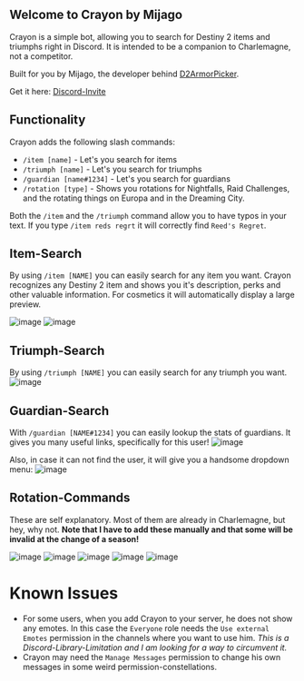 ## Welcome to Crayon by Mijago
Crayon is a simple bot, allowing you to search for Destiny 2 items and triumphs right in Discord.
It is intended to be a companion to Charlemagne, not a competitor. 

Built for you by Mijago, the developer behind [D2ArmorPicker](https://d2armorpicker.com).

Get it here: [Discord-Invite](http://bot.d2armorpicker.com)

## Functionality
Crayon adds the following slash commands:
- `/item [name]` - Let's you search for items
- `/triumph [name]` - Let's you search for triumphs
- `/guardian [name#1234]` - Let's you search for guardians
- `/rotation [type]`  - Shows you rotations for Nightfalls, Raid Challenges, and the rotating things on Europa and in the Dreaming City.

Both the `/item` and the `/triumph` command allow you to have typos in your text. If you type `/item reds regrt` it will correctly find `Reed's Regret`.

## Item-Search
By using `/item [NAME]` you can easily search for any item you want.
Crayon recognizes any Destiny 2 item and shows you it's description, perks and other valuable information.
For cosmetics it will automatically display a large preview.

![image](https://user-images.githubusercontent.com/3903469/149001831-160b2e88-e906-4095-9bf3-5591bf399215.png) ![image](https://user-images.githubusercontent.com/3903469/149001867-688f0464-2655-43cb-addb-925263730945.png)

## Triumph-Search
By using `/triumph [NAME]` you can easily search for any triumph you want.
![image](https://user-images.githubusercontent.com/3903469/149002062-1464abae-27e8-4851-bcc2-ac0d54a36bdc.png)

## Guardian-Search
With `/guardian [NAME#1234]` you can easily lookup the stats of guardians. It gives you many useful links, specifically for this user!
![image](https://user-images.githubusercontent.com/3903469/151126171-ed76b95f-ab91-4dd1-a3a4-1b9e65a1f9e4.png)

Also, in case it can not find the user, it will give you a handsome dropdown menu:
![image](https://user-images.githubusercontent.com/3903469/151126286-ff268a26-3668-4e6a-a1d1-88cc11800bad.png)



## Rotation-Commands
These are self explanatory. Most of them are already in Charlemagne, but hey, why not. **Note that I have to add these manually and that some will be invalid at the change of a season!**

![image](https://user-images.githubusercontent.com/3903469/149002175-f3f735ff-ffe5-452f-aeea-83921559a521.png)
![image](https://user-images.githubusercontent.com/3903469/149002200-3e9cad7e-140b-433a-870e-864cf9a1750f.png)
![image](https://user-images.githubusercontent.com/3903469/149002218-0228f4fd-fbf1-4185-8903-c61ecefc2b1b.png)
![image](https://user-images.githubusercontent.com/3903469/149002235-35004711-1177-4113-9315-17d6a37a3bbd.png)
![image](https://user-images.githubusercontent.com/3903469/149002321-926142fc-4c65-4585-905c-1f8cdeffc5d5.png)


# Known Issues
* For some users, when you add Crayon to your server, he does not show any emotes. In this case the `Everyone` role needs the `Use external Emotes` permission in the channels where you want to use him. *This is a Discord-Library-Limitation and I am looking for a way to circumvent it.*
* Crayon may need the `Manage Messages` permission to change his own messages in some weird permission-constellations.
